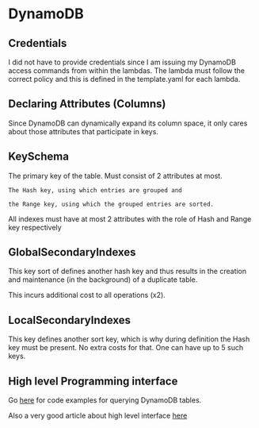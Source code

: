 # DynamoDB

## Credentials

I did not have to provide credentials since I am issuing my DynamoDB access commands from within the lambdas. The lambda must follow the correct policy and this is defined in the template.yaml for each lambda. 

## Declaring Attributes (Columns)

Since DynamoDB can dynamically expand its column space, it only cares about those attributes that participate in keys. 

## KeySchema

The primary key of the table. Must consist of 2 attributes at most.  

    The Hash key, using which entries are grouped and  

    the Range key, using which the grouped entries are sorted. 

All indexes must have at most  2 attributes  with the role of Hash and Range key  respectively 

## GlobalSecondaryIndexes

This key sort of defines another hash key and thus results in the creation and maintenance (in the background) of a duplicate table.  

This incurs additional cost to  all operations (x2).

## LocalSecondaryIndexes

This key defines another sort key, which is why during definition the Hash  key must be present. No extra costs for that. One can have up to 5 such keys.


## High level Programming interface

Go [here](https://docs.aws.amazon.com/amazondynamodb/latest/developerguide/DynamoDBContext.QueryScan.html) for code examples for querying DynamoDB tables.

Also a very good article about high level interface [here](https://www.rahulpnath.com/blog/aws-dynamodb-net-core/)